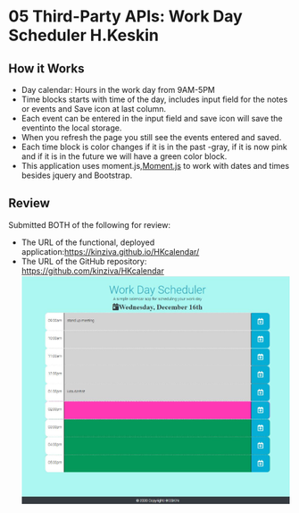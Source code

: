 # 05 Third-Party APIs: Work Day Scheduler H.Keskin

## How it Works

* Day calendar: Hours in the work day from 9AM-5PM
* Time blocks starts with time of the day, includes input field for the notes or events and Save icon at last column.
* Each event can be entered in the input field and save icon will save the eventinto the local storage.
* When you refresh the page you still see the events entered and saved.
* Each time block is color changes if it is in the past -gray, if it is now pink and if it is in the future we will have a green color block. 
* This application uses moment.js,[Moment.js](https://momentjs.com/) to work with dates and times besides jquery and Bootstrap.

## Review

Submitted BOTH of the following for review:
* The URL of the functional, deployed application:https://kinziva.github.io/HKcalendar/
* The URL of the GitHub repository: https://github.com/kinziva/HKcalendar
 ![Work Day Calender Screenshot](./Assets/workdayscreenShot.JPG)
